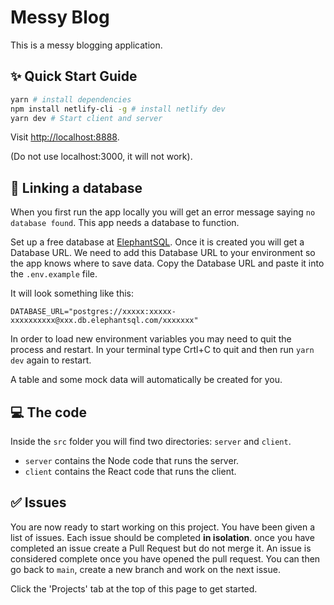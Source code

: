 # Messy Blog

This is a messy blogging application.

## ✨ Quick Start Guide

```bash
yarn # install dependencies
npm install netlify-cli -g # install netlify dev
yarn dev # Start client and server
```

Visit [http://localhost:8888](http://localhost:8888).

(Do not use localhost:3000, it will not work).

## 🔗 Linking a database

When you first run the app locally you will get an error message saying `no database found`. This app needs a database to function.

Set up a free database at [ElephantSQL](https://www.elephantsql.com). Once it is created you will get a Database URL. We need to add this Database URL to your environment so the app knows where to save data. Copy the Database URL and paste it into the `.env.example` file.

It will look something like this:

```
DATABASE_URL="postgres://xxxxx:xxxxx-xxxxxxxxxx@xxx.db.elephantsql.com/xxxxxxx"
```

In order to load new environment variables you may need to quit the process and restart. In your terminal type Crtl+C to quit and then run `yarn dev` again to restart.

A table and some mock data will automatically be created for you.

## 💻 The code

Inside the `src` folder you will find two directories: `server` and `client`.

- `server` contains the Node code that runs the server.
- `client` contains the React code that runs the client.

## ✅ Issues

You are now ready to start working on this project. You have been given a list of issues. Each issue should be completed **in isolation**. once you have completed an issue create a Pull Request but do not merge it. An issue is considered complete once you have opened the pull request. You can then go back to `main`, create a new branch and work on the next issue.

Click the 'Projects' tab at the top of this page to get started.

